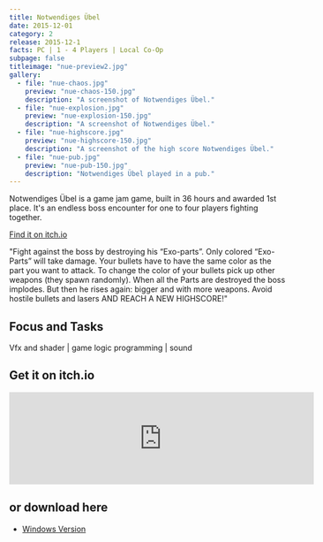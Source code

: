 ```yaml
---
title: Notwendiges Übel
date: 2015-12-01
category: 2
release: 2015-12-1
facts: PC | 1 - 4 Players | Local Co-Op
subpage: false
titleimage: "nue-preview2.jpg"
gallery:
  - file: "nue-chaos.jpg"
    preview: "nue-chaos-150.jpg"
    description: "A screenshot of Notwendiges Übel."
  - file: "nue-explosion.jpg"
    preview: "nue-explosion-150.jpg"
    description: "A screenshot of Notwendiges Übel."
  - file: "nue-highscore.jpg"
    preview: "nue-highscore-150.jpg"
    description: "A screenshot of the high score Notwendiges Übel."
  - file: "nue-pub.jpg"
    preview: "nue-pub-150.jpg"
    description: "Notwendiges Übel played in a pub."
---
```


Notwendiges Übel is a game jam game, built in 36 hours and awarded 1st place. It's an endless boss encounter for one to four players fighting together.

[Find it on itch.io](https://blitzzart.itch.io/still-ill)

"Fight against the boss by destroying his “Exo-parts”.
Only colored “Exo-Parts” will take damage. Your bullets have to have the same color as the part you want to attack.
To change the color of your bullets pick up other weapons (they spawn randomly).
When all the Parts are destroyed the boss implodes. But then he rises again: bigger and with more weapons.
Avoid hostile bullets and lasers AND REACH A NEW HIGHSCORE!"

## Focus and Tasks
Vfx and shader | game logic programming | sound

## Get it on itch.io
<iframe frameborder="0" src="https://itch.io/embed/404879?linkback=true&amp;bg_color=f8f9fb&amp;fg_color=f5f6f3&amp;link_color=29b939&amp;border_color=f8f9fb" width="552" height="167"></iframe>

## or download here
* [Windows Version](ILL_STILL.zip)
